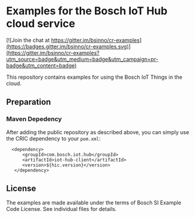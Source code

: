 # Examples for the Bosch IoT Hub cloud service

[![Join the chat at https://gitter.im/bsinno/cr-examples](https://badges.gitter.im/bsinno/cr-examples.svg)](https://gitter.im/bsinno/cr-examples?utm_source=badge&utm_medium=badge&utm_campaign=pr-badge&utm_content=badge)

This repository contains examples for using the Bosch IoT Things in the cloud.

## Preparation

### Maven Depedency

After adding the public repository as described above, you can simply use the CRIC dependency to your `pom.xml`:

```
  <dependency>
      <groupId>com.bosch.iot.hub</groupId>
      <artifactId>iot-hub-client</artifactId>
      <version>${hic.version}</version>
   </dependency>
```

## License

The examples are made available under the terms of Bosch SI Example Code License. See individual files for details.
